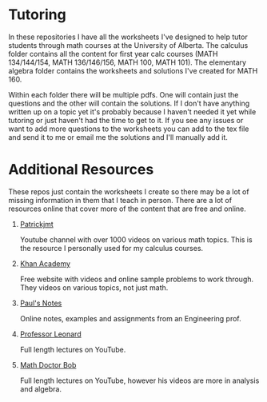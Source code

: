 # Tutoring

In these repositories I have all the worksheets I've designed to help tutor students through math courses at the University of Alberta. The calculus folder contains all the content for first year calc courses (MATH 134/144/154, MATH 136/146/156, MATH 100, MATH 101). The elementary algebra folder contains the worksheets and solutions I've created for MATH 160.

Within each folder there will be multiple pdfs. One will contain just the questions and the other will contain the solutions. If I don't have anything written up on a topic yet it's probably because I haven't needed it yet while tutoring or just haven't had the time to get to it. If you see any issues or want to add more questions to the worksheets you can add to the tex file and send it to me or email me the solutions and I'll manually add it. 

# Additional Resources

These repos just contain the worksheets I create so there may be a lot of missing information in them that I teach in person. There are a lot of resources online that cover more of the content that are free and online.

1. [Patrickjmt](https://www.youtube.com/user/patrickJMT)
   
   Youtube channel with over 1000 videos on various math topics. This is the resource I personally used for my calculus courses.
   
2. [Khan Academy](https://www.khanacademy.org/)

   Free website with videos and online sample problems to work through. They videos on various topics, not just math.
   
3. [Paul's Notes](https://tutorial.math.lamar.edu/)

   Online notes, examples and assignments from an Engineering prof.
   
4. [Professor Leonard](https://www.youtube.com/c/ProfessorLeonard/featured)

   Full length lectures on YouTube.
   
5. [Math Doctor Bob](https://www.youtube.com/user/MathDoctorBob/featured)

   Full length lectures on YouTube, however his videos are more in analysis and algebra.
   
